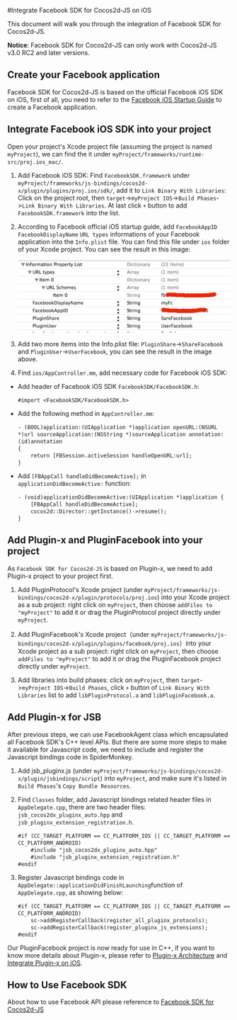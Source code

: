 #Integrate Facebook SDK for Cocos2d-JS on iOS

This document will walk you through the integration of Facebook SDK for Cocos2d-JS.
 
**Notice**: Facebook SDK for Cocos2d-JS can only work with Cocos2d-JS v3.0 RC2 and later versions. 

## Create your Facebook application

Facebook SDK for Cocos2d-JS is based on the official Facebook iOS SDK on iOS, first of all, you need to refer to the [Facebook iOS Startup Guide](https://developers.facebook.com/docs/ios/getting-started/) to create a Facebook application.

## Integrate Facebook iOS SDK into your project

Open your project's Xcode project file (assuming the project is named `myProject`), we can find the it under `myProject/frameworks/runtime-src/proj.ios_mac/`.

1. Add Facebook iOS SDK: Find `FacebookSDK.framework` under `myProject/frameworks/js-bindings/cocos2d-x/plugin/plugins/proj.ios/sdk/`, add it to `Link Binary With Libraries`: Click on the project root, then `target`->`myProject IOS`->`Build Phases`->`Link Binary With Libraries`. At last click `+` button to add `FacebookSDK.framework` into the list.

2. According to Facebook official iOS startup guide, add `FacebookAppID` `FacebookDisplayName` `URL types` informations of your Facebook application into the `Info.plist` file. You can find this file under `ios` folder of your Xcode project. You can see the result in this image:<br/><br/>
![](images/info.png)

3. Add two more items into the Info.plist file: `PluginShare`->`ShareFacebook` and `PluginUser`->`UserFacebook`, you can see the result in the image above.

4. Find `ios/AppController.mm`, add necessary code for Facebook iOS SDK:

- Add header of Facebook iOS SDK `FacebookSDK/FacebookSDK.h`:

	```
	#import <FacebookSDK/FacebookSDK.h>
	```

- Add the following method in `AppController.mm`: 

	```
	- (BOOL)application:(UIApplication *)application openURL:(NSURL *)url sourceApplication:(NSString *)sourceApplication annotation:(id)annotation
	{
	    return [FBSession.activeSession handleOpenURL:url];
	}
	```

- Add `[FBAppCall handleDidBecomeActive];` in `applicationDidBecomeActive:` function: 

	```
	- (void)applicationDidBecomeActive:(UIApplication *)application {
	    [FBAppCall handleDidBecomeActive];
	    cocos2d::Director::getInstance()->resume();
	}
	```

## Add Plugin-x and PluginFacebook into your project

As `Facebook SDK for Cocos2d-JS` is based on Plugin-x, we need to add Plugin-x project to your project first.

1. Add PluginProtocol's Xcode project (under `myProject/frameworks/js-bindings/cocos2d-x/plugin/protocols/proj.ios`) into your Xcode project as a sub project: right click on `myProject`, then choose `addFiles to "myProject"` to add it or drag the PluginProtocol project directly under `myProject`.

2. Add PluginFacebook's Xcode project（under `myProject/frameworks/js-bindings/cocos2d-x/plugin/plugins/facebook/proj.ios`）into your Xcode project as a sub project: right click on `myProject`, then choose `addFiles to "myProject"` to add it or drag the PluginFacebook project directly under `myProject`.

3. Add libraries into build phases: click on `myProject`, then `target`->`myProject IOS`->`Build Phases`, click `+` button of `Link Binary With Libraries` list to add `libPluginProtocol.a` and `libPluginFacebook.a`.

## Add Plugin-x for JSB

After previous steps, we can use FacebookAgent class which encapsulated all Facebook SDK's C++ level APIs. But there are some more steps to make it available for Javascript code, we need to include and register the Javascript bindings code in SpiderMonkey.

1. Add jsb_pluginx.js (under `myProject/frameworks/js-bindings/cocos2d-x/plugin/jsbindings/script`) into `myProject`, and make sure it's listed in `Build Phases`'s `Copy Bundle Resources`.

2. Find `Classes` folder, add Javascript bindings related header files in `AppDelegate.cpp`, there are two header files: `jsb_cocos2dx_pluginx_auto.hpp` and `jsb_pluginx_extension_registration.h`.

    ```
	#if (CC_TARGET_PLATFORM == CC_PLATFORM_IOS || CC_TARGET_PLATFORM == CC_PLATFORM_ANDROID)
		#include "jsb_cocos2dx_pluginx_auto.hpp"
		#include "jsb_pluginx_extension_registration.h"
	#endif
    ```

3. Register Javascript bindings code in `AppDelegate::applicationDidFinishLaunching`function of `AppDelegate.cpp`, as showing below:

    ```
	#if (CC_TARGET_PLATFORM == CC_PLATFORM_IOS || CC_TARGET_PLATFORM == CC_PLATFORM_ANDROID)
		sc->addRegisterCallback(register_all_pluginx_protocols);
		sc->addRegisterCallback(register_pluginx_js_extensions);
	#endif
    ```

Our PluginFacebook project is now ready for use in C++, if you want to know more details about Plugin-x, please refer to [Plugin-x Architecture](http://www.cocos2d-x.org/docs/manual/framework/html5/jsb/plugin-x/plugin-x-architecture/en) and [Integrate Plugin-x on iOS]().

## How to Use Facebook SDK

About how to use Facebook API please reference to [Facebook SDK for Cocos2d-JS](../api-reference/en.md)